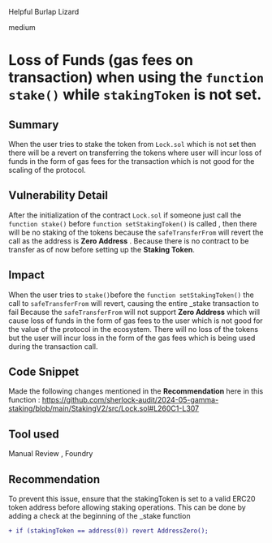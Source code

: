Helpful Burlap Lizard

medium

# Loss of Funds (gas fees on transaction) when using the `function stake()` while `stakingToken` is not set.

## Summary
When the user tries to stake the token from `Lock.sol` which is not set then there will be a revert on transferring the tokens where user will incur loss of funds in the form of gas fees for the transaction which is not good for the scaling of the protocol.

## Vulnerability Detail
After the initialization of the contract `Lock.sol` if someone just call the `function stake()` before `function setStakingToken()` is called , then there will be no staking of the tokens because the `safeTransferFrom` will revert the call as the address is **Zero Address** . Because there is no contract to be transfer as of now before setting up the **Staking Token**. 

## Impact
When the user tries to `stake()`before the `function setStakingToken()`  the call to `safeTransferFrom` will revert, causing the entire _stake transaction to fail Because the `safeTransferFrom` will not support **Zero Address** which will cause loss of funds in the form of gas fees to the user which is not good for the value of the protocol in the ecosystem. There will no loss of the tokens but the user will incur loss in the form of the gas fees which is being used during the transaction call.

## Code Snippet
Made the following changes mentioned in the **Recommendation** here in this function : https://github.com/sherlock-audit/2024-05-gamma-staking/blob/main/StakingV2/src/Lock.sol#L260C1-L307

## Tool used

Manual Review ,
Foundry

## Recommendation
To prevent this issue, ensure that the stakingToken is set to a valid ERC20 token address before allowing staking operations. This can be done by adding a check at the beginning of the _stake function

```diff
+ if (stakingToken == address(0)) revert AddressZero(); 
```

